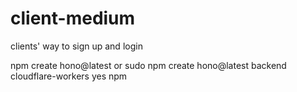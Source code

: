 # client-medium
clients' way to sign up and login

npm create hono@latest or sudo npm create hono@latest
backend
cloudflare-workers
yes
npm

